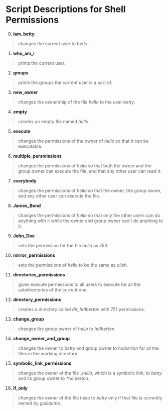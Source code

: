 # Script Descriptions for Shell Permissions
0. **iam_betty** 
> changes the current user to *betty*.
1. **who_am_i**
>  prints the current user.
2. **groups**
> prints the groups the current user is a part of.
3. **new_owner**
> changes the ownership of the file *hello* to the user *betty*.
4. **empty**
> creates an empty file named *hello*.
5. **execute**
> changes the permissions of the owner of *hello* so that it can be executable.
6. **multiple_persmissions**
> changes the permissions of *hello* so that both the owner and the group owner can execute the file, and that any other user can read it.
7. **everybody**
> changes the permissions of *hello* so that the owner, the group owner, and any other user can execute the file.
8. **James_Bond**
> changes the permissions of *hello* so that only the other users can do anything with it while the owner and group owner can't do anything to it.
9. **John_Doe**
> sets the permission for the file *hello* as 753.
10. **mirror_permissions**
> sets the permissions of *hello* to be the same as *olleh*.
11. **directories_permissions**
> gives execute permissions to all users to execute for all the subdirectories of the current one.
12. **directory_permissions**
> creates a directory called *dir_holberton* with 751 permissions.
13. **change_group**
> changes the group owner of *hello* to *holberton*.
14. **change_owner_and_group**
> changes the owner to *betty* and group owner to *holberton* for all the files in the working directory.
15. **symbolic_link_permissions**
> changes the owner of the file *_hello*, which is a symbolic link, to *betty* and its group owner to *holberton.
16. **if_only**
> changes the owner of the file *hello* to *betty* only if that file is currently owned by *guillaume*.